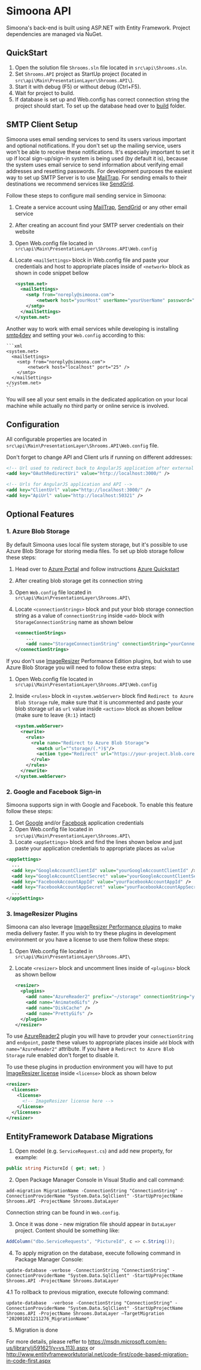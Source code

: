 # Simoona API

Simoona's back-end is built using ASP.NET with Entity Framework. Project dependencies are managed via NuGet.

## QuickStart

1. Open the solution file `Shrooms.sln` file located in `src\api\Shrooms.sln`.
2. Set `Shrooms.API` project as StartUp project (located in `src\api\Main\PresentationLayer\Shrooms.API\`).
3. Start it with debug (F5) or without debug (Ctrl+F5).
4. Wait for project to build.
5. If database is set up and Web.config has correct connection string the project should start. To set up the database head over to [build](../../build) folder.

## SMTP Client Setup

Simoona uses email sending services to send its users various important and optional notifications. If you don't set up the mailing service, users won't be able to receive these notifications. It's especially important to set it up if local sign-up/sign-in system is being used (by default it is), because the system uses email service to send information about verifying email addresses and resetting passwords. For development purposes the easiest way to set up SMTP Server is to use [MailTrap](https://mailtrap.io/). For sending emails to their destinations we recommend services like [SendGrid](https://sendgrid.com/).

Follow these steps to configure mail sending service in Simoona:

1. Create a service account using [MailTrap](https://mailtrap.io/), [SendGrid](https://sendgrid.com/) or any other email service
2. After creating an account find your SMTP server credentials on their website
3. Open Web.config file located in `src\api\Main\PresentationLayer\Shrooms.API\Web.config`
4. Locate `<mailSettings>` block in Web.config file and paste your credentials and host to appropriate places inside of `<network>` block as shown in code snippet bellow

    ```xml
    <system.net>
      <mailSettings>
        <smtp from="noreply@simoona.com">
            <network host="yourHost" userName="yourUserName" password="yourPassword" />
        </smtp>
      </mailSettings>
    </system.net>
    ```

Another way to work with email services while developing is installing [smtp4dev](https://github.com/smorks/smtp4dev/releases/latest) and setting your `Web.config` according to this:

    ```xml
    <system.net>
      <mailSettings>
        <smtp from="noreply@simoona.com">
            <network host="localhost" port="25" />
        </smtp>
      </mailSettings>
    </system.net>
    ```
	
You will see all your sent emails in the dedicated application on your local machine while actually no third party or online service is involved.

## Configuration

All configurable properties are located in `src\api\Main\PresentationLayer\Shrooms.API\Web.config` file.

Don't forget to change API and Client urls if running on different addresses:

```xml
<!-- Url used to redirect back to AngularJS application after external login -->
<add key="OAuthRedirectUri" value="http://localhost:3000/" />

<!-- Urls for AngularJS application and API -->
<add key="ClientUrl" value="http://localhost:3000/" />
<add key="ApiUrl" value="http://localhost:50321" />
```

## Optional Features

### 1. Azure Blob Storage

By default Simoona uses local file system storage, but it's possible to use Azure Blob Storage for storing media files. To set up blob storage follow these steps:

 1. Head over to [Azure Portal](https://portal.azure.com/) and follow instructions [Azure Quickstart](https://docs.microsoft.com/en-us/azure/storage/blobs/storage-quickstart-blobs-portal)
 2. After creating blob storage get its connection string
 3. Open `Web.config` file located in `src\api\Main\PresentationLayer\Shrooms.API\`
 4. Locate `<connectionStrings>` block and put your blob storage connection string as a value of `connectionString` inside `<add>` block with `StorageConnectionString` name as shown below

    ```xml
    <connectionStrings>
        ...
        <add name="StorageConnectionString" connectionString="yourConnectionString" />
    </connectionStrings>
    ```

If you don't use [ImageResizer](http://imageresizing.net/) Performance Edition plugins, but wish to use Azure Blob Storage you will need to follow these extra steps:

1. Open Web.config file located in `src\api\Main\PresentationLayer\Shrooms.API\Web.config`
2. Inside `<rules>` block in `<system.webServer>` block find `Redirect to Azure Blob Storage` rule, make sure that it is uncommented and paste your blob storage url as `url` value inside `<action>` block as shown bellow (make sure to leave `{R:1}` intact)

    ```xml
    <system.webServer>
      <rewrite>
        <rules>
          <rule name="Redirect to Azure Blob Storage">
            <match url="^storage/(.*)$"/>
            <action type="Redirect" url="https://your-project.blob.core.windows.net/{R:1}" redirectType="Permanent" />
          </rule>
        </rules>
      </rewrite>
    </system.webServer>
    ```

### 2. Google and Facebook Sign-in

Simoona supports sign in with Google and Facebook. To enable this feature follow these steps:

1. Get [Google](https://console.developers.google.com/projectselector/apis/credentials) and/or [Facebook](https://developers.facebook.com/docs/apps/register/#app-settings) application credentials
2. Open Web.config file located in `src\api\Main\PresentationLayer\Shrooms.API\`
3. Locate `<appSettings>` block and find the lines shown below and just paste your application credentials to appropriate places as `value`

  ```xml
  <appSettings>
    ...
    <add key="GoogleAccountClientId" value="yourGoogleAccountClientId" />
    <add key="GoogleAccountClientSecret" value="yourGoogleAccountClientSecret" />
    <add key="FacebookAccountAppId" value="yourFacebookAccountAppId" />
    <add key="FacebookAccountAppSecret" value="yourFacebookAccountAppSecret" />
    ...
  </appSettings>
  ```

### 3. ImageResizer Plugins

Simoona can also leverage [ImageResizer Performance plugins](http://imageresizing.net/plugins/editions/performance) to make media delivery faster. If you wish to try these plugins in development environment or you have a license to use them follow these steps:

1. Open Web.config file located in `src\api\Main\PresentationLayer\Shrooms.API\`
2. Locate `<resizer>` block and uncomment lines inside of `<plugins>` block as shown bellow

    ```xml
    <resizer>
      <plugins>
        <add name="AzureReader2" prefix="~/storage" connectionString="yourBlobStorageConnectionString" endpoint="https://your-project.blob.core.windows.net/" />
        <add name="AnimatedGifs" />
        <add name="DiskCache" />
        <add name="PrettyGifs" />
      </plugins>
    </resizer>
    ```

To use [AzureReader2](http://imageresizing.net/docs/v4/plugins/azurereader2) plugin you will have to provder your `connectionString` and `endpoint`, paste these values to appropriate places inside `add` block with `name="AzureReader2"` attribute. If you have a `Redirect to Azure Blob Storage` rule enabled don't forget to disable it.

To use these plugins in production environment you will have to put [ImageResizer license](https://imageresizing.net/pricing) inside `<license>` block as shown below

```xml
<resizer>
  <licenses>
    <license>
      <!-- ImageResizer license here -->
    </license>
  </licenses>
</resizer>
```

## EntityFramework Database Migrations

1. Open model (e.g. `ServiceRequest.cs`) and add new property, for example:

```csharp
public string PictureId { get; set; }
```

2. Open Package Manager Console in Visual Studio and call command:

```
add-migration MigrationName -ConnectionString "ConnectionString" -ConnectionProviderName "System.Data.SqlClient" -StartUpProjectName Shrooms.API -ProjectName Shrooms.DataLayer
```

Connection string can be found in `Web.config`.

3. Once it was done - new migration file should appear in `DataLayer` project. Content should be something like:

```csharp
AddColumn("dbo.ServiceRequests", "PictureId", c => c.String());
```

4. To apply migration on the database, execute following command in Package Manager Console:

```
update-database -verbose -ConnectionString "ConnectionString" -ConnectionProviderName "System.Data.SqlClient" -StartUpProjectName Shrooms.API -ProjectName Shrooms.DataLayer
```

4.1 To rollback to previous migration, execute following command:

```
update-database  -verbose -ConnectionString "ConnectionString" -ConnectionProviderName "System.Data.SqlClient" -StartUpProjectName Shrooms.API -ProjectName Shrooms.DataLayer –TargetMigration "202001021211276_MigrationName"
```

5. Migration is done

For more details, please reffer to
https://msdn.microsoft.com/en-us/library/jj591621(v=vs.113).aspx or 
http://www.entityframeworktutorial.net/code-first/code-based-migration-in-code-first.aspx

